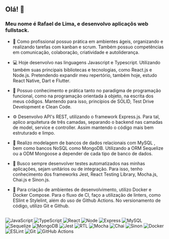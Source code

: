 ## Olá! 👋

### Meu nome é Rafael de Lima, e desenvolvo aplicaçõs web fullstack.

- 🧠 Como profissional possuo prática em ambientes ágeis, organizando e realizando tarefas com kanban e scrum. Também possuo competências em comunicação, colaboração, criatividade e autoliderança.

- 💻 Hoje desenvolvo nas linguagens Javascript e Typescript. Utilizando também suas principais bibliotecas e tecnologias, como React.js e Node.js. Pretendendo expandir meu repertório, também hoje, estudo React Native, Dart e Flutter.

- 📝 Possuo conhecimento e prática tanto no paradigma de programação funcional, como na programação orientada à objeto, na escrita dos meus códigos. Mantendo para isso, princípios de SOLID, Test Drive Development e Clean Code.

- ⚙️ Desenvolvo API's REST, utilizando o framework Express.js. Para tal, aplico arquitetura de três camadas, separando o backend nas camadas de model, service e controller. Assim mantendo o código mais bem estruturado e limpo.

- 🎲 Realizo modelagem de bancos de dados relacionais com MySQL , bem como bancos NoSQL como MongoDB. Utilizando a ORM Sequelize ou a ODM Mongoose a depender de cada tipo de banco de dados.

- 🧪 Busco sempre desenvolver testes automatizados nas minhas aplicações, sejam unitários ou de integração. Para isso, tenho conhecimento dos frameworks Jest, React Testing Library, Mocha.js, Chai.js e Sinon.js.

- 🧰 Para criação de ambientes de desenvolvimento, utilizo Docker e Docker Compose. Para o fluxo de CI, faço a utilização de linters, como ESlint e Stylelint, além do uso de Github Actions. No versionamento de código, utilizo Git e Github.

##
![JavaScript](https://img.shields.io/badge/JavaScript-F7DF1E?style=for-the-badge&logo=javascript&logoColor=black)
![TypeScript](https://img.shields.io/badge/typescript-%23007ACC.svg?style=for-the-badge&logo=typescript&logoColor=white)
![React](https://img.shields.io/badge/React-20232A?style=for-the-badge&logo=react&logoColor=61DAFB)
![Node](https://img.shields.io/badge/node.js-6DA55F?style=for-the-badge&logo=node.js&logoColor=white)
![Express](https://img.shields.io/badge/Express.js-404D59?style=for-the-badge)
![MySQL](https://img.shields.io/badge/mysql-%2300f.svg?style=for-the-badge&logo=mysql&logoColor=white)
![Sequelize](https://img.shields.io/badge/sequelize-323330?style=for-the-badge&logo=sequelize&logoColor=blue)
![MongoDB](https://img.shields.io/badge/MongoDB-%234ea94b.svg?style=for-the-badge&logo=mongodb&logoColor=white)
![Jest](https://img.shields.io/badge/Jest-323330?style=for-the-badge&logo=Jest&logoColor=white)
![RTL](https://img.shields.io/badge/testing%20library-323330?style=for-the-badge&logo=testing-library&logoColor=red)
![Mocha](https://img.shields.io/badge/mocha.js-323330?style=for-the-badge&logo=mocha&logoColor=Brown)
![Chai](https://img.shields.io/badge/chai.js-323330?style=for-the-badge&logo=chai&logoColor=red)
![Sinon](https://img.shields.io/badge/sinon.js-323330?style=for-the-badge&logo=sinon)
![Docker](https://img.shields.io/badge/docker-%230db7ed.svg?style=for-the-badge&logo=docker&logoColor=white)
![ESLint](https://img.shields.io/badge/ESLint-4B3263?style=for-the-badge&logo=eslint&logoColor=white)
![Git](https://img.shields.io/badge/git-%23F05033.svg?style=for-the-badge&logo=git&logoColor=white)
![GitHub Actions](https://img.shields.io/badge/github%20actions-%232671E5.svg?style=for-the-badge&logo=githubactions&logoColor=white)
